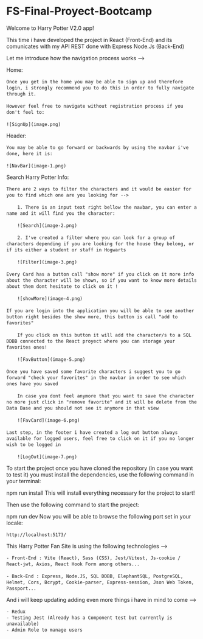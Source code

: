 # FS-Final-Proyect-Bootcamp

Welcome to Harry Potter V2.0 app!

This time i have developed the project in React (Front-End) and its comunicates with my API REST done with Express Node.Js (Back-End)

Let me introduce how the navigation process works -->

Home:

    Once you get in the home you may be able to sign up and therefore login, i strongly recommend you to do this in order to fully navigate through it.

    However feel free to navigate without registration process if you don't feel to:

    ![SignUp](image.png)

Header:

    You may be able to go forward or backwards by using the navbar i've done, here it is:

    ![NavBar](image-1.png)

Search Harry Potter Info:

    There are 2 ways to filter the characters and it would be easier for you to find which one are you looking for -->

        1. There is an input text right bellow the navbar, you can enter a name and it will find you the character:

        ![Search](image-2.png)

        2. I've created a filter where you can look for a group of characters depending if you are looking for the house they belong, or if its either a student or staff in Hogwarts

        ![Filter](image-3.png)

    Every Card has a button call "show more" if you click on it more info about the character will be shown, so if you want to know more details about them dont hesitate to click on it !

        ![showMore](image-4.png)

    If you are login into the application you will be able to see another button right besides the show more, this button is call "add to favorites"

        If you click on this button it will add the character/s to a SQL DDBB connected to the React proyect where you can storage your favorites ones!

        ![FavButton](image-5.png)

    Once you have saved some favorite characters i suggest you to go forward "check your favorites" in the navbar in order to see which ones have you saved

        In case you dont feel anymore that you want to save the character no more just click in "remove favorite" and it will be delete from the Data Base and you should not see it anymore in that view

        ![FavCard](image-6.png)

    Last step, in the footer i have created a log out button always available for logged users, feel free to click on it if you no longer wish to be logged in

        ![LogOut](image-7.png)

To start the project once you have cloned the repository (in case you want to test it) you must install the dependencies, use the following command in your terminal:

npm run install This will install everything necessary for the project to start!

Then use the following command to start the project:

npm run dev Now you will be able to browse the following port set in your locale:

    http://localhost:5173/

This Harry Potter Fan Site is using the following technologies -->

    - Front-End : Vite (React), Sass (CSS), Jest/Vitest, Js-cookie / React-jwt, Axios, React Hook Form among others...

    - Back-End : Express, Node.JS, SQL DDBB, ElephantSQL, PostgreSQL, Helmet, Cors, Bcrypt, Cookie-parser, Express-session, Json Web Token, Passport...

And i will keep updating adding even more things i have in mind to come -->

    - Redux
    - Testing Jest (Already has a Component test but currently is unavailable)
    - Admin Role to manage users